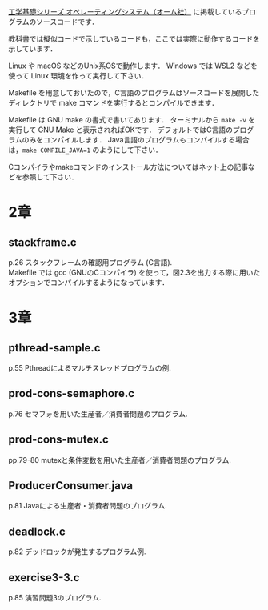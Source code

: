 [工学基礎シリーズ オペレーティングシステム（オーム社）](https://www.ohmsha.co.jp/book/9784274229152/) に掲載しているプログラムのソースコードです．

教科書では擬似コードで示しているコードも，ここでは実際に動作するコードを示しています．

Linux や macOS などのUnix系OSで動作します．
Windows では WSL2 などを使って Linux 環境を作って実行して下さい．

Makefile を用意しておいたので，C言語のプログラムはソースコードを展開したディレクトリで make コマンドを実行するとコンパイルできます．

Makefile は GNU make の書式で書いてあります．
ターミナルから `make -v` を実行して GNU Make と表示されればOKです．
デフォルトではC言語のプログラムのみをコンパイルします．
Java言語のプログラムもコンパイルする場合は，`make COMPILE_JAVA=1` のようにして下さい．

Cコンパイラやmakeコマンドのインストール方法についてはネット上の記事などを参照して下さい．

# 2章
## stackframe.c
p.26 スタックフレームの確認用プログラム (C言語).  
Makefile では gcc (GNUのCコンパイラ) を使って，図2.3を出力する際に用いたオプションでコンパイルするようになっています．

# 3章
## pthread-sample.c
p.55 Pthreadによるマルチスレッドプログラムの例.

## prod-cons-semaphore.c
p.76 セマフォを用いた生産者／消費者問題のプログラム.

## prod-cons-mutex.c
pp.79-80 mutexと条件変数を用いた生産者／消費者問題のプログラム.
## ProducerConsumer.java
p.81 Javaによる生産者・消費者問題のプログラム.
## deadlock.c
p.82 デッドロックが発生するプログラム例.
## exercise3-3.c
p.85 演習問題3のプログラム.

